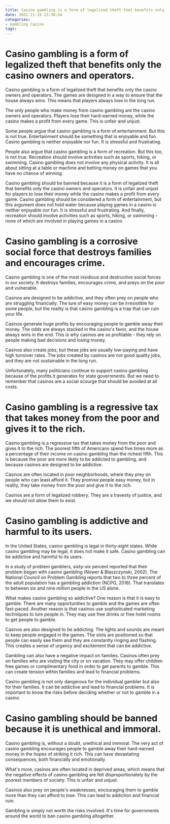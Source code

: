 ```yaml
---
title: Casino gambling is a form of legalized theft that benefits only the casino owners and operators.
date: 2022-11-15 23:38:54
categories:
- Gambling Casino
tags:
---
```



#  Casino gambling is a form of legalized theft that benefits only the casino owners and operators.

Casino gambling is a form of legalized theft that benefits only the casino owners and operators. The games are designed in a way to ensure that the house always wins. This means that players always lose in the long run.

The only people who make money from casino gambling are the casino owners and operators. Players lose their hard-earned money, while the casino makes a profit from every game. This is unfair and unjust.

Some people argue that casino gambling is a form of entertainment. But this is not true. Entertainment should be something that is enjoyable and fun. Casino gambling is neither enjoyable nor fun. It is stressful and frustrating.

People also argue that casino gambling is a form of recreation. But this too, is not true. Recreation should involve activities such as sports, hiking, or swimming. Casino gambling does not involve any physical activity. It is all about sitting at a table or machine and betting money on games that you have no chance of winning.

Casino gambling should be banned because it is a form of legalized theft that benefits only the casino owners and operators. It is unfair and unjust for players to lose their money while the casino makes a profit from every game. Casino gambling should be considered a form of entertainment, but this argument does not hold water because playing games in a casino is neither enjoyable nor fun. It is stressful and frustrating. And finally, recreation should involve activities such as sports, hiking, or swimming – none of which are involved in playing games in a casino

#  Casino gambling is a corrosive social force that destroys families and encourages crime.

Casino gambling is one of the most insidious and destructive social forces in our society. It destroys families, encourages crime, and preys on the poor and vulnerable.

Casinos are designed to be addictive, and they often prey on people who are struggling financially. The lure of easy money can be irresistible for some people, but the reality is that casino gambling is a trap that can ruin your life.

 Casinos generate huge profits by encouraging people to gamble away their money. The odds are always stacked in the casino's favor, and the house always wins in the end. This is why casinos are so profitable - they rely on people making bad decisions and losing money.

Casinos also create jobs, but these jobs are usually low-paying and have high turnover rates. The jobs created by casinos are not good quality jobs, and they are not sustainable in the long run.

Unfortunately, many politicians continue to support casino gambling because of the profits it generates for state governments. But we need to remember that casinos are a social scourge that should be avoided at all costs.

#  Casino gambling is a regressive tax that takes money from the poor and gives it to the rich.

Casino gambling is a regressive tax that takes money from the poor and gives it to the rich. The poorest fifth of Americans spend five times more as a percentage of their income on casino gambling than the richest fifth. This is because the poor are more likely to be addicted to gambling, and because casinos are designed to be addictive.

 Casinos are often located in poor neighborhoods, where they prey on people who can least afford it. They promise people easy money, but in reality, they take money from the poor and give it to the rich.

Casinos are a form of legalized robbery. They are a travesty of justice, and we should not allow them to exist.

#  Casino gambling is addictive and harmful to its users.

In the United States, casino gambling is legal in thirty-eight states. While casino gambling may be legal, it does not make it safe. Casino gambling can be addictive and harmful to its users.

In a study of problem gamblers, sixty-six percent reported that their problem began with casino gambling (Nower & Blaszczynski, 2002). The National Council on Problem Gambling reports that two to three percent of the adult population has a gambling addiction (NCPG, 2016). That translates to between six and nine million people in the US alone.

What makes casino gambling so addictive? One reason is that it is easy to gamble. There are many opportunities to gamble and the games are often fast-paced. Another reason is that casinos use sophisticated marketing techniques to lure people in. They may use free drinks or free hotel rooms to get people to gamble.

Casinos are also designed to be addicting. The lights and sounds are meant to keep people engaged in the games. The slots are positioned so that people can easily see them and they are constantly ringing and flashing. This creates a sense of urgency and excitement that can be addictive.

Gambling can also have a negative impact on families. Casinos often prey on families who are visiting the city or on vacation. They may offer children free games or complimentary food in order to get parents to gamble. This can create tension within families and lead to financial problems.

Casino gambling is not only dangerous for the individual gambler but also for their families. It can be addictive and lead to financial problems. It is important to know the risks before deciding whether or not to gamble in a casino

#  Casino gambling should be banned because it is unethical and immoral.

Casino gambling is, without a doubt, unethical and immoral. The very act of casino gambling encourages people to gamble away their hard-earned money in the hopes of striking it rich. This can have devastating consequences, both financially and emotionally.

What's more, casinos are often located in deprived areas, which means that the negative effects of casino gambling are felt disproportionately by the poorest members of society. This is unfair and unjust.

Casinos also prey on people's weaknesses, encouraging them to gamble more than they can afford to lose. This can lead to addiction and financial ruin.

Gambling is simply not worth the risks involved. It's time for governments around the world to ban casino gambling altogether.
